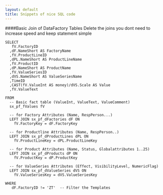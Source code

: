 ```yaml
---
layout: default
title: Snippets of nice SQL code
---
```


####Basic Join of DataFactory Tables
Delete the joins you dont need to increase speed and keep statement simple

    SELECT 
       fV.FactoryID
      ,dF.NameShort AS FactoryName
      ,fV.ProductLineID
      ,dPL.NameShort AS ProductLineName
      ,fV.ProductID
      ,dP.NameShort AS ProductName
      ,fV.ValueSeriesID
      ,dVS.NameShort AS ValueSeriesName
      ,TimeID
      ,CAST(fV.ValueInt AS money)/dVS.Scale AS Value
      ,fV.ValueText

    FROM 
      -- Basic fact table (ValueInt, ValueText, ValueComment)
      sx_pf_fValues fV
    
      -- for Factory Attributes (Name, RespPerson...)
      LEFT JOIN sx_pf_dFactories dF ON 
        fV.FactoryKey = dF.FactoryKey
      
      -- for Productline Attributes (Name, RespPerson..)
      LEFT JOIN sx_pf_dProductLines dPL ON
        fV.ProductLineKey = dPL.ProductLineKey

      -- for Product Attributes (Name, Status, Globalattributes 1..25)
      LEFT JOIN sx_pf_dProducts dP ON
        fV.ProductKey = dP.ProductKey

      -- for ValueSeries Attributes (Effect, VisibilityLevel, NumericFlag)
      LEFT JOIN sx_pf_dValueSeries dVS ON 
        fV.ValueSeriesKey = dVS.ValueSeriesKey

    WHERE
       dF.FactoryID != 'ZT'  -- Filter the Templates
